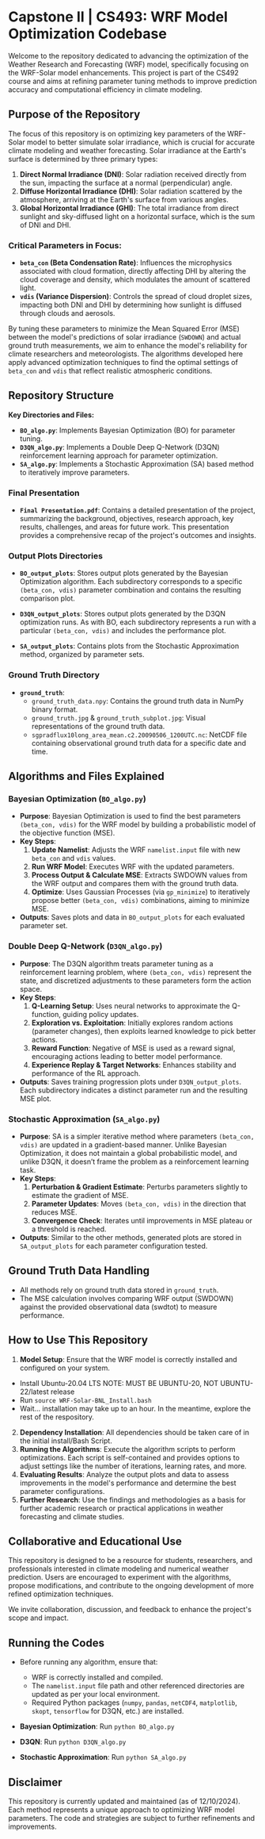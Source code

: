 # Capstone II | CS493: WRF Model Optimization Codebase

Welcome to the repository dedicated to advancing the optimization of the Weather Research and Forecasting (WRF) model, specifically focusing on the WRF-Solar model enhancements. This project is part of the CS492 course and aims at refining parameter tuning methods to improve prediction accuracy and computational efficiency in climate modeling.

## Purpose of the Repository

The focus of this repository is on optimizing key parameters of the WRF-Solar model to better simulate solar irradiance, which is crucial for accurate climate modeling and weather forecasting. Solar irradiance at the Earth's surface is determined by three primary types:

1. **Direct Normal Irradiance (DNI)**: Solar radiation received directly from the sun, impacting the surface at a normal (perpendicular) angle.
2. **Diffuse Horizontal Irradiance (DHI)**: Solar radiation scattered by the atmosphere, arriving at the Earth's surface from various angles.
3. **Global Horizontal Irradiance (GHI)**: The total irradiance from direct sunlight and sky-diffused light on a horizontal surface, which is the sum of DNI and DHI.

### Critical Parameters in Focus:

- **`beta_con` (Beta Condensation Rate)**: Influences the microphysics associated with cloud formation, directly affecting DHI by altering the cloud coverage and density, which modulates the amount of scattered light.
- **`vdis` (Variance Dispersion)**: Controls the spread of cloud droplet sizes, impacting both DNI and DHI by determining how sunlight is diffused through clouds and aerosols.

By tuning these parameters to minimize the Mean Squared Error (MSE) between the model's predictions of solar irradiance (`SWDOWN`) and actual ground truth measurements, we aim to enhance the model's reliability for climate researchers and meteorologists. The algorithms developed here apply advanced optimization techniques to find the optimal settings of `beta_con` and `vdis` that reflect realistic atmospheric conditions.

## Repository Structure
**Key Directories and Files:**

- **`BO_algo.py`**: Implements Bayesian Optimization (BO) for parameter tuning.
- **`D3QN_algo.py`**: Implements a Double Deep Q-Network (D3QN) reinforcement learning approach for parameter optimization.
- **`SA_algo.py`**: Implements a Stochastic Approximation (SA) based method to iteratively improve parameters.

### Final Presentation

- **`Final Presentation.pdf`**: Contains a detailed presentation of the project, summarizing the background, objectives, research approach, key results, challenges, and areas for future work. This presentation provides a comprehensive recap of the project's outcomes and insights.

### Output Plots Directories

- **`BO_output_plots`**: Stores output plots generated by the Bayesian Optimization algorithm. Each subdirectory corresponds to a specific `(beta_con, vdis)` parameter combination and contains the resulting comparison plot.
  
- **`D3QN_output_plots`**: Stores output plots generated by the D3QN optimization runs. As with BO, each subdirectory represents a run with a particular `(beta_con, vdis)` and includes the performance plot.

- **`SA_output_plots`**: Contains plots from the Stochastic Approximation method, organized by parameter sets.

### Ground Truth Directory

- **`ground_truth`**: 
  - `ground_truth_data.npy`: Contains the ground truth data in NumPy binary format.
  - `ground_truth.jpg` & `ground_truth_subplot.jpg`: Visual representations of the ground truth data.
  - `sgpradflux10long_area_mean.c2.20090506_1200UTC.nc`: NetCDF file containing observational ground truth data for a specific date and time.

## Algorithms and Files Explained

### Bayesian Optimization (`BO_algo.py`)

- **Purpose**: Bayesian Optimization is used to find the best parameters `(beta_con, vdis)` for the WRF model by building a probabilistic model of the objective function (MSE). 
- **Key Steps**:
  1. **Update Namelist**: Adjusts the WRF `namelist.input` file with new `beta_con` and `vdis` values.
  2. **Run WRF Model**: Executes WRF with the updated parameters.
  3. **Process Output & Calculate MSE**: Extracts SWDOWN values from the WRF output and compares them with the ground truth data.
  4. **Optimize**: Uses Gaussian Processes (via `gp_minimize`) to iteratively propose better `(beta_con, vdis)` combinations, aiming to minimize MSE.
- **Outputs**: Saves plots and data in `BO_output_plots` for each evaluated parameter set.

### Double Deep Q-Network (`D3QN_algo.py`)

- **Purpose**: The D3QN algorithm treats parameter tuning as a reinforcement learning problem, where `(beta_con, vdis)` represent the state, and discretized adjustments to these parameters form the action space.
- **Key Steps**:
  1. **Q-Learning Setup**: Uses neural networks to approximate the Q-function, guiding policy updates.
  2. **Exploration vs. Exploitation**: Initially explores random actions (parameter changes), then exploits learned knowledge to pick better actions.
  3. **Reward Function**: Negative of MSE is used as a reward signal, encouraging actions leading to better model performance.
  4. **Experience Replay & Target Networks**: Enhances stability and performance of the RL approach.
- **Outputs**: Saves training progression plots under `D3QN_output_plots`. Each subdirectory indicates a distinct parameter run and the resulting MSE plot.

### Stochastic Approximation (`SA_algo.py`)

- **Purpose**: SA is a simpler iterative method where parameters `(beta_con, vdis)` are updated in a gradient-based manner. Unlike Bayesian Optimization, it does not maintain a global probabilistic model, and unlike D3QN, it doesn’t frame the problem as a reinforcement learning task.
- **Key Steps**:
  1. **Perturbation & Gradient Estimate**: Perturbs parameters slightly to estimate the gradient of MSE.
  2. **Parameter Updates**: Moves `(beta_con, vdis)` in the direction that reduces MSE.
  3. **Convergence Check**: Iterates until improvements in MSE plateau or a threshold is reached.
- **Outputs**: Similar to the other methods, generated plots are stored in `SA_output_plots` for each parameter configuration tested.

## Ground Truth Data Handling

- All methods rely on ground truth data stored in `ground_truth`.
- The MSE calculation involves comparing WRF output (SWDOWN) against the provided observational data (swdtot) to measure performance.

## How to Use This Repository

1. **Model Setup**: Ensure that the WRF model is correctly installed and configured on your system.
  - Install Ubuntu-20.04 LTS NOTE: MUST BE UBUNTU-20, NOT UBUNTU-22/latest release
  - Run `source WRF-Solar-BNL_Install.bash`
  - Wait... installation may take up to an hour. In the meantime, explore the rest of the respository.
2. **Dependency Installation**: All dependencies should be taken care of in the initial install/Bash Script.
3. **Running the Algorithms**: Execute the algorithm scripts to perform optimizations. Each script is self-contained and provides options to adjust settings like the number of iterations, learning rates, and more.
4. **Evaluating Results**: Analyze the output plots and data to assess improvements in the model's performance and determine the best parameter configurations.
5. **Further Research**: Use the findings and methodologies as a basis for further academic research or practical applications in weather forecasting and climate studies.

## Collaborative and Educational Use

This repository is designed to be a resource for students, researchers, and professionals interested in climate modeling and numerical weather prediction. Users are encouraged to experiment with the algorithms, propose modifications, and contribute to the ongoing development of more refined optimization techniques.

We invite collaboration, discussion, and feedback to enhance the project's scope and impact.

## Running the Codes

- Before running any algorithm, ensure that:
  - WRF is correctly installed and compiled.
  - The `namelist.input` file path and other referenced directories are updated as per your local environment.
  - Required Python packages (`numpy`, `pandas`, `netCDF4`, `matplotlib`, `skopt`, `tensorflow` for D3QN, etc.) are installed.

- **Bayesian Optimization**: Run `python BO_algo.py`
- **D3QN**: Run `python D3QN_algo.py`
- **Stochastic Approximation**: Run `python SA_algo.py`

## Disclaimer

This repository is currently updated and maintained (as of 12/10/2024). Each method represents a unique approach to optimizing WRF model parameters. The code and strategies are subject to further refinements and improvements.
